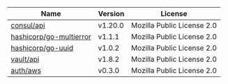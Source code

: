 Name|Version|License
---|---|---
[consul/api](https://github.com/hashicorp/consul)|v1.20.0|Mozilla Public License 2.0
[hashicorp/go-multierror](https://github.com/hashicorp/go-multierror)|v1.1.1|Mozilla Public License 2.0
[hashicorp/go-uuid](https://github.com/hashicorp/go-uuid)|v1.0.2|Mozilla Public License 2.0
[vault/api](https://github.com/hashicorp/vault)|v1.8.2|Mozilla Public License 2.0
[auth/aws](https://github.com/hashicorp/vault)|v0.3.0|Mozilla Public License 2.0
